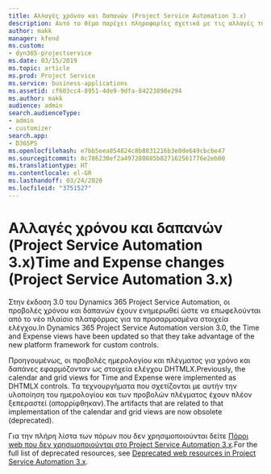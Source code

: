```yaml
---
title: Αλλαγές χρόνου και δαπανών (Project Service Automation 3.x)
description: Αυτό το θέμα παρέχει πληροφορίες σχετικά με τις αλλαγές της λύσης για τον χρόνο και τις δαπάνες.
author: makk
manager: kfend
ms.custom:
- dyn365-projectservice
ms.date: 03/15/2019
ms.topic: article
ms.prod: Project Service
ms.service: business-applications
ms.assetid: cf603cc4-8951-4de9-9dfa-84223898e294
ms.author: makk
audience: admin
search.audienceType:
- admin
- customizer
search.app:
- D365PS
ms.openlocfilehash: e7bb5eea854824c8b8831216b3e0de649cbcbe47
ms.sourcegitcommit: 8c786230ef2a497280885b827162561776e2eb00
ms.translationtype: HT
ms.contentlocale: el-GR
ms.lasthandoff: 03/24/2020
ms.locfileid: "3751527"
---
```

# <a name="time-and-expense-changes-project-service-automation-3x"></a><span data-ttu-id="ced6e-103">Αλλαγές χρόνου και δαπανών (Project Service Automation 3.x)</span><span class="sxs-lookup"><span data-stu-id="ced6e-103">Time and Expense changes (Project Service Automation 3.x)</span></span>

<span data-ttu-id="ced6e-104">Στην έκδοση 3.0 του Dynamics 365 Project Service Automation, οι προβολές χρόνου και δαπανών έχουν ενημερωθεί ώστε να επωφελούνται από το νέο πλαίσιο πλατφόρμας για τα προσαρμοσμένα στοιχεία ελέγχου.</span><span class="sxs-lookup"><span data-stu-id="ced6e-104">In Dynamics 365 Project Service Automation version 3.0, the Time and Expense views have been updated so that they take advantage of the new platform framework for custom controls.</span></span>

<span data-ttu-id="ced6e-105">Προηγουμένως, οι προβολές ημερολογίου και πλέγματος για χρόνο και δαπάνες εφαρμόζονταν ως στοιχεία ελέγχου DHTMLX.</span><span class="sxs-lookup"><span data-stu-id="ced6e-105">Previously, the calendar and grid views for Time and Expense were implemented as DHTMLX controls.</span></span> <span data-ttu-id="ced6e-106">Τα τεχνουργήματα που σχετίζονται με αυτήν την υλοποίηση του ημερολογίου και των προβολών πλέγματος έχουν πλέον ξεπεραστεί (απορρίφθηκαν).</span><span class="sxs-lookup"><span data-stu-id="ced6e-106">The artifacts that are related to that implementation of the calendar and grid views are now obsolete (deprecated).</span></span>

<span data-ttu-id="ced6e-107">Για την πλήρη λίστα των πόρων που δεν χρησιμοποιούνται δείτε [Πόροι web που δεν χρησιμοποιούνται στο Project Service Automation 3.x](web-resources-deprecated-v3.x.md).</span><span class="sxs-lookup"><span data-stu-id="ced6e-107">For the full list of deprecated resources, see [Deprecated web resources in Project Service Automation 3.x](web-resources-deprecated-v3.x.md).</span></span>
